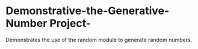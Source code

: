 # Demonstrative-the-Generative-Number Project-

Demonstrates the use of the random module to generate random numbers.
